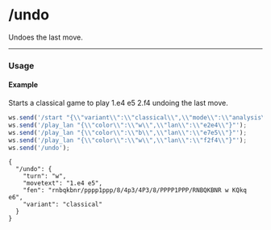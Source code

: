 # /undo

Undoes the last move.

---

### Usage

#### Example

Starts a classical game to play 1.e4 e5 2.f4 undoing the last move.

```js
ws.send('/start "{\\"variant\\":\\"classical\\",\\"mode\\":\\"analysis\\"}"');
ws.send('/play_lan "{\\"color\\":\\"w\\",\\"lan\\":\\"e2e4\\"}"');
ws.send('/play_lan "{\\"color\\":\\"b\\",\\"lan\\":\\"e7e5\\"}"');
ws.send('/play_lan "{\\"color\\":\\"w\\",\\"lan\\":\\"f2f4\\"}"');
ws.send('/undo');
```

```text
{
  "/undo": {
    "turn": "w",
    "movetext": "1.e4 e5",
    "fen": "rnbqkbnr/pppp1ppp/8/4p3/4P3/8/PPPP1PPP/RNBQKBNR w KQkq e6",
    "variant": "classical"
  }
}
```
